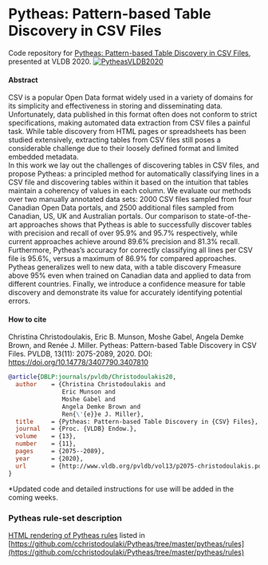 # Pytheas: Pattern-based Table Discovery in CSV Files
Code repository for [Pytheas: Pattern-based Table Discovery in CSV Files](http://www.vldb.org/pvldb/vol13/p2075-christodoulakis.pdf), presented at VLDB 2020.
[![PytheasVLDB2020](http://img.youtube.com/vi/PHc-tGeZeD0/0.jpg)](https://www.youtube.com/watch?v=PHc-tGeZeD0 "Pytheas VLDB2020")


#### Abstract

CSV is a popular Open Data format widely used in a variety of domains for its simplicity and effectiveness in storing and disseminating data. Unfortunately, data published in this format often does not conform to strict specifications, making automated data extraction from CSV files a painful task. While table discovery from HTML pages or spreadsheets has been studied extensively, extracting tables from CSV files still poses a considerable challenge due to their loosely defined format and limited embedded metadata.  
In this work we lay out the challenges of discovering tables in CSV files, and propose Pytheas: a principled method for automatically classifying lines in a CSV file and discovering tables within it based on the intuition that tables maintain a coherency of values in each column. We evaluate our methods over two manually annotated data sets: 2000 CSV files sampled from four Canadian Open Data portals, and 2500 additional files sampled from Canadian, US, UK and Australian portals. Our comparison to state-of-the-art approaches shows that Pytheas is able to successfully discover tables with precision and recall of over 95.9% and 95.7% respectively, while current approaches achieve around 89.6% precision and 81.3% recall. Furthermore, Pytheas’s accuracy for correctly classifying all lines per CSV file is 95.6%, versus a maximum of 86.9% for compared approaches. Pytheas generalizes well to new data, with a table discovery Fmeasure above 95% even when trained on Canadian data and applied to data from different countries. Finally, we introduce a confidence measure for table discovery and demonstrate its value for accurately identifying potential errors. 

#### How to cite

Christina Christodoulakis, Eric B. Munson, Moshe Gabel, Angela Demke Brown, and Renée J. Miller. Pytheas: Pattern-based Table Discovery in CSV Files. PVLDB, 13(11): 2075-2089, 2020. DOI: https://doi.org/10.14778/3407790.3407810

```bib
@article{DBLP:journals/pvldb/Christodoulakis20,
  author    = {Christina Christodoulakis and
               Eric Munson and
               Moshe Gabel and
               Angela Demke Brown and
               Ren{\'{e}}e J. Miller},
  title     = {Pytheas: Pattern-based Table Discovery in {CSV} Files},
  journal   = {Proc. {VLDB} Endow.},
  volume    = {13},
  number    = {11},
  pages     = {2075--2089},
  year      = {2020},
  url       = {http://www.vldb.org/pvldb/vol13/p2075-christodoulakis.pdf}
}
```


*Updated code and detailed instructions for use will be added in the coming weeks. 


### Pytheas rule-set description
[HTML rendering of Pytheas rules](https://cchristodoulaki.github.io/Pytheas/) listed in [https://github.com/cchristodoulaki/Pytheas/tree/master/pytheas/rules](https://github.com/cchristodoulaki/Pytheas/tree/master/pytheas/rules)
